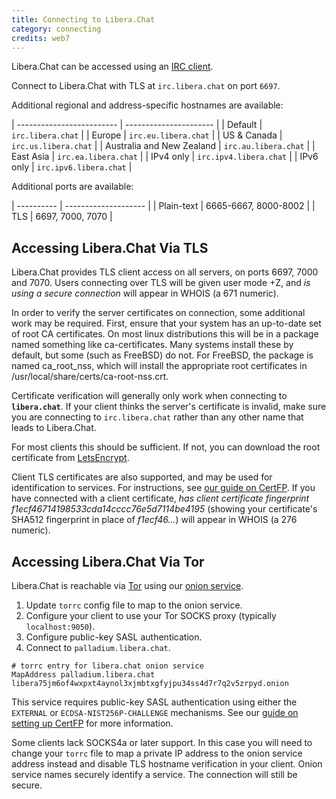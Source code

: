 ```yaml
---
title: Connecting to Libera.Chat
category: connecting
credits: web7
---
```


Libera.Chat can be accessed using an [IRC client](/guides/clients).

Connect to Libera.Chat with TLS at `irc.libera.chat` on port `6697`.

Additional regional and address-specific hostnames are available:

| ------------------------- | ---------------------- |
| Default                   | `irc.libera.chat`      |
| Europe                    | `irc.eu.libera.chat`   |
| US & Canada               | `irc.us.libera.chat`   |
| Australia and New Zealand | `irc.au.libera.chat`   |
| East Asia                 | `irc.ea.libera.chat`   |
| IPv4 only                 | `irc.ipv4.libera.chat` |
| IPv6 only                 | `irc.ipv6.libera.chat` |

Additional ports are available:

| ---------- | -------------------- |
| Plain-text | 6665-6667, 8000-8002 |
| TLS        | 6697, 7000, 7070     |

## Accessing Libera.Chat Via TLS

Libera.Chat provides TLS client access on all servers, on ports 6697, 7000
and 7070. Users connecting over TLS will be given user mode +Z, and
_is using a secure  connection_ will appear in WHOIS (a 671 numeric).

In order to verify the server certificates on connection, some additional work
may be required. First, ensure that your system has an up-to-date set of root
CA certificates. On most linux distributions this will be in a package named
something like ca-certificates. Many systems install these by default, but some
(such as FreeBSD) do not. For FreeBSD, the package is named ca\_root\_nss,
which will install the appropriate root certificates in
/usr/local/share/certs/ca-root-nss.crt.

Certificate verification will generally only work when connecting to
**`libera.chat`**. If your client thinks the server's certificate is invalid,
make sure you are connecting to `irc.libera.chat` rather than any other name
that leads to Libera.Chat.

For most clients this should be sufficient. If not, you can download the
root certificate from [LetsEncrypt](https://letsencrypt.org/certificates/).

Client TLS certificates are also supported, and may be used for identification
to services. For instructions, see [our guide on CertFP](/guides/certfp).
If you  have connected with a client certificate,
_has client certificate fingerprint f1ecf46714198533cda14cccc76e5d7114be4195_
(showing your certificate's SHA512 fingerprint in place of _f1ecf46..._) will
appear in WHOIS (a 276 numeric).

## Accessing Libera.Chat Via Tor

Libera.Chat is reachable via [Tor](https://www.torproject.org/) using our
[onion service](https://community.torproject.org/onion-services/).

1. Update `torrc` config file to map to the onion service.
2. Configure your client to use your Tor SOCKS proxy (typically `localhost:9050`).
3. Configure public-key SASL authentication.
4. Connect to `palladium.libera.chat`.

```
# torrc entry for libera.chat onion service
MapAddress palladium.libera.chat libera75jm6of4wxpxt4aynol3xjmbtxgfyjpu34ss4d7r7q2v5zrpyd.onion
```

This service requires public-key SASL authentication using either the
`EXTERNAL` or `ECDSA-NIST256P-CHALLENGE` mechanisms.  See our
[guide on setting up CertFP](/guides/certfp.html) for more information.

Some clients lack SOCKS4a or later support. In this case you will need to
change your `torrc` file to map a private IP address to the onion service
address instead and disable TLS hostname verification in your client. Onion
service names securely identify a service. The connection will still be
secure.
